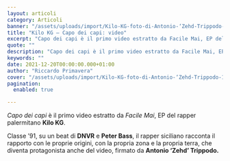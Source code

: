 ```yaml
---
layout: articoli
category: Articoli
banner: "/assets/uploads/import/Kilo-KG-foto-di-Antonio-‘Zehd-Trippodo-1024x576.jpg"
title: "Kilo KG – Capo dei capi: video"
excerpt: "Capo dei capi è il primo video estratto da Facile Mai, EP del rapper palermitano Kilo KG. Classe ’91, su un beat di DNVR e Peter Bass, il rapper siciliano racconta il rapporto con le proprie origini, con la propria zona e la propria terra, che diventa protagonista anche del video, firmato da Antonio ‘Zehd’ [&hellip"
quote: ""
description: "Capo dei capi è il primo video estratto da Facile Mai, EP del rapper palermitano Kilo KG. Classe ’91, su un beat di DNVR e Peter Bass, il rapper siciliano racconta il rapporto con le proprie origini, con la propria zona e la propria terra, che diventa protagonista anche del video, firmato da Antonio ‘Zehd’ [&hellip"
keywords: ""
date: 2021-12-20T00:00:00.000+01:00
author: "Riccardo Primavera"
cover: "/assets/uploads/import/Kilo-KG-foto-di-Antonio-‘Zehd-Trippodo-1024x576.jpg"
pagination:
  enabled: true

---
```


_Capo dei capi_ è il primo video estratto da _Facile Mai_, EP del rapper palermitano **Kilo KG**.

Classe ’91, su un beat di **DNVR** e **Peter Bass**, il rapper siciliano racconta il rapporto con le proprie origini, con la propria zona e la propria terra, che diventa protagonista anche del video, firmato da **Antonio ‘Zehd’ Trippodo.**